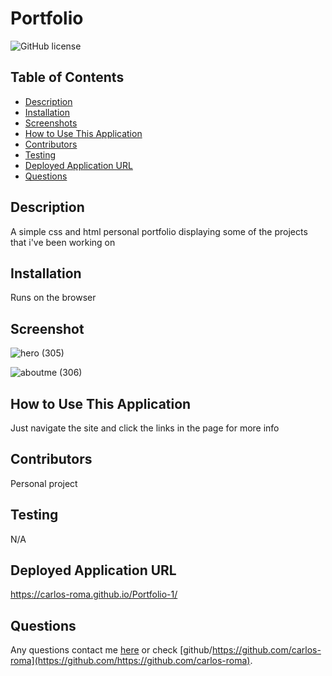 # Portfolio
  ![GitHub license](https://img.shields.io/badge/license-MIT-blue.svg)
  
  ## Table of Contents
  * [Description](#description)
  * [Installation](#installation)
  * [Screenshots](#screenshot)
  * [How to Use This Application](#How-to-use-this-application)
  * [Contributors](#contributors)
  * [Testing](#testing)
  * [Deployed Application URL](#Deployed-application-url)
  * [Questions](#questions)
  
  ## Description
  A simple css and html personal portfolio displaying some of the projects that i've been working on
  
  ## Installation
  Runs on the browser
  
  ## Screenshot
![hero (305)](https://github.com/carlos-roma/Portfolio-1/assets/68045584/8d728410-af50-4ff3-a2e3-77158256e89e)

![aboutme (306)](https://github.com/carlos-roma/Portfolio-1/assets/68045584/07b9bb28-16b4-44c4-9604-d1d8ca8dca08)

  ## How to Use This Application
  Just navigate the site and click the links in the page for more info
  
  ## Contributors
  Personal project
  
  ## Testing
  N/A
  
  ## Deployed Application URL

  https://carlos-roma.github.io/Portfolio-1/
  
  ## Questions
  Any questions contact me [here](mailto:adrianc.rm0@gmail.com) or check [github/https://github.com/carlos-roma](https://github.com/https://github.com/carlos-roma).
  
